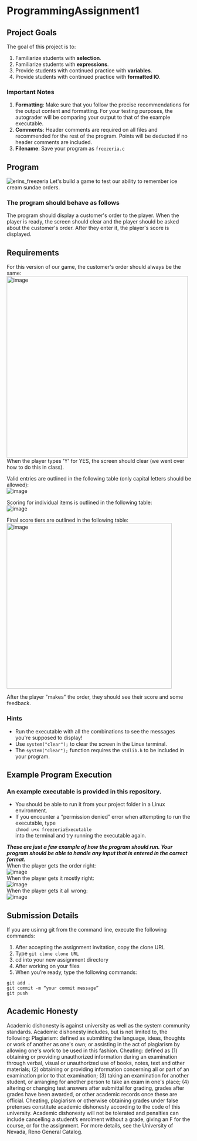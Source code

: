 # ProgrammingAssignment1

## Project Goals
The goal of this project is to:
1.	Familiarize students with **selection**.
2.	Familiarize students with **expressions**.
3.  Provide students with continued practice with **variables**.
4.  Provide students with continued practice with **formatted IO**.

### Important Notes
1.	**Formatting**: Make sure that you follow the precise recommendations for the output content and formatting. For your testing purposes, the autograder will be comparing your output to that of the example executable.
2.	**Comments**: Header comments are required on all files and recommended for the rest of the program. Points will be deducted if no header comments are included.
3.	**Filename**: Save your program as ```freezeria.c```

## Program
![erins_freezeria](https://github.com/CSE-UNR/cs135-pa2/assets/2504089/f0488b64-b549-4505-9f39-cf808ab3d984)
Let's build a game to test our ability to remember ice cream sundae orders.  

### The program should behave as follows
The program should display a customer's order to the player. When the player is ready, the screen should clear and the player should be asked about the customer's order. After they enter it, the player's score is displayed.

## Requirements
For this version of our game, the customer's order should always be the same:
<img width="494" alt="image" src="https://github.com/CSE-UNR/cs135-pa1/assets/2504089/6656d936-6f2d-4aa4-98eb-72283a049462">  
When the player types 'Y' for YES, the screen should clear (we went over how to do this in class).  

Valid entries are outlined in the following table (only capital letters should be allowed):  
![image](https://github.com/CSE-UNR/cs135-pa2/assets/2504089/82dd6f6c-ef46-45f2-8154-ff02a7f4f755)

Scoring for individual items is outlined in the following table:  
![image](https://github.com/CSE-UNR/cs135-pa1/assets/2504089/c12eab1b-00c0-410e-9381-e07617a39d07)

Final score tiers are outlined in the following table:  
<img width="450" alt="image" src="https://github.com/CSE-UNR/cs135-pa1/assets/2504089/87f6ae9e-e17b-4ca9-b677-34672ff1475f">  

After the player "makes" the order, they should see their score and some feedback.

### Hints
- Run the executable with all the combinations to see the messages you're supposed to display!
- Use ```system("clear");``` to clear the screen in the Linux terminal.  
- The ```system("clear");``` function requires the ```stdlib.h``` to be included in your program.
  
## Example Program Execution
### An example executable is provided in this repository.
- You should be able to run it from your project folder in a Linux environment. 
- If you encounter a “permission denied” error when attempting to run the executable, type  
```chmod u+x freezeriaExecutable```  
into the terminal and try running the executable again.
 
***These are just a few example of how the program should run. Your program should be able to handle any input that is entered in the correct format.***  
When the player gets the order right:  
![image](https://github.com/CSE-UNR/cs135-pa2/assets/2504089/26368113-0cd9-47a3-a5ee-4439c6a3d862)  
When the player gets it mostly right:  
![image](https://github.com/CSE-UNR/cs135-pa2/assets/2504089/a6e5fb94-2da0-4150-82e1-90f604c5a23c)  
When the player gets it all wrong:  
![image](https://github.com/CSE-UNR/cs135-pa2/assets/2504089/a9cc42be-e2a0-4d6b-a391-b0596e044e2f)

## Submission Details
If you are usinng git from the command line, execute the following commands:
1.	After accepting the assignment invitation, copy the clone URL
2.	Type 
```git clone clone URL```
3.	cd into your new assignment directory
4.	After working on your files
5.	When you’re ready, type the following commands: 
```
git add .
git commit -m “your commit message”
git push
```
## Academic Honesty
Academic dishonesty is against university as well as the system community standards. Academic dishonesty includes, but is not limited to, the following:
Plagiarism: defined as submitting the language, ideas, thoughts or work of another as one's own; or assisting in the act of plagiarism by allowing one's work to be used in this fashion.
Cheating: defined as (1) obtaining or providing unauthorized information during an examination through verbal, visual or unauthorized use of books, notes, text and other materials; (2) obtaining or providing information concerning all or part of an examination prior to that examination; (3) taking an examination for another student, or arranging for another person to take an exam in one's place; (4) altering or changing test answers after submittal for grading, grades after grades have been awarded, or other academic records once these are official.
Cheating, plagiarism or otherwise obtaining grades under false pretenses constitute academic
dishonesty according to the code of this university. Academic dishonesty will not be tolerated and
penalties can include cancelling a student’s enrolment without a grade, giving an F for the course, or for the assignment. For more details, see the University of Nevada, Reno General Catalog.
